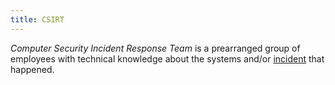 ```yaml
---
title: CSIRT
---
```


_Computer Security Incident Response Team_ is a prearranged group of employees with technical knowledge about the systems and/or [incident](/knowledge/offsec/pentesting/IR.md) that happened.
